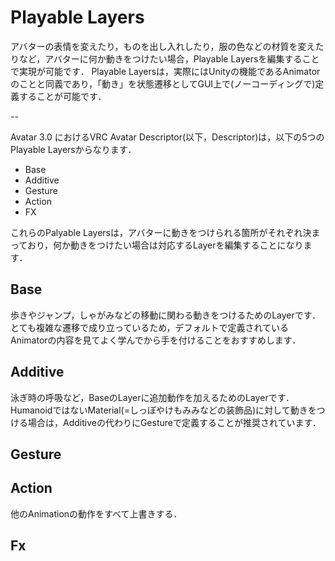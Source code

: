 # Playable Layers

アバターの表情を変えたり，ものを出し入れしたり，服の色などの材質を変えたりなど，アバターに何か動きをつけたい場合，Playable Layersを編集することで実現が可能です．
Playable Layersは，実際にはUnityの機能であるAnimatorのことと同義であり，「動き」を状態遷移としてGUI上で(ノーコーディングで)定義することが可能です．

--

Avatar 3.0 におけるVRC Avatar Descriptor(以下，Descriptor)は，以下の5つのPlayable Layersからなります．
* Base
* Additive
* Gesture
* Action
* FX

これらのPalyable Layersは，アバターに動きをつけられる箇所がそれぞれ決まっており，何か動きをつけたい場合は対応するLayerを編集することになります．

## Base

歩きやジャンプ，しゃがみなどの移動に関わる動きをつけるためのLayerです．
とても複雑な遷移で成り立っているため，デフォルトで定義されているAnimatorの内容を見てよく学んでから手を付けることをおすすめします．

## Additive

泳ぎ時の呼吸など，BaseのLayerに追加動作を加えるためのLayerです．
HumanoidではないMaterial(=しっぽやけもみみなどの装飾品)に対して動きをつける場合は，Additiveの代わりにGestureで定義することが推奨されています．

## Gesture

## Action

他のAnimationの動作をすべて上書きする．

## Fx
